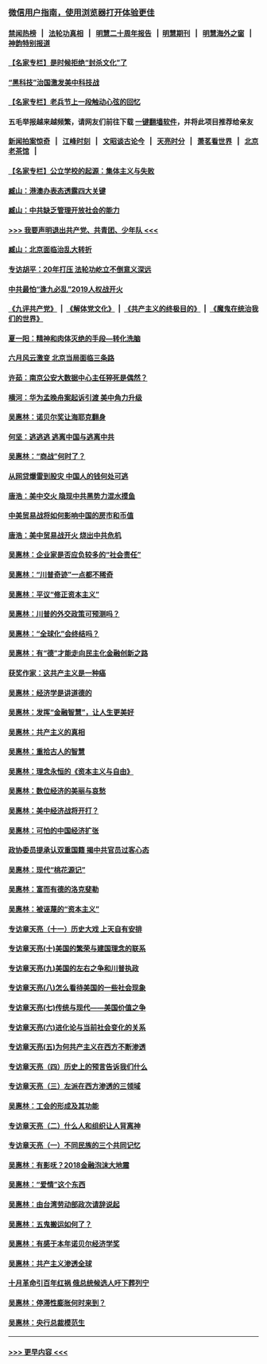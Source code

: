 ### [微信用户指南，使用浏览器打开体验更佳](https://github.com/gfw-breaker/banned-news1/blob/master/indexes/wechat-guide.md?t=0)
#### [禁闻热榜](热点新闻.md?t=0)  &nbsp;&nbsp;|&nbsp;&nbsp; [法轮功真相](https://github.com/gfw-breaker/truth/blob/master/README.md?t=0) &nbsp;&nbsp;|&nbsp;&nbsp; [明慧二十周年报告](https://github.com/gfw-breaker/mh-reports/blob/master/README.md?t=0) &nbsp;&nbsp;|&nbsp;&nbsp;[明慧期刊](https://github.com/gfw-breaker/mh-qikan) &nbsp;&nbsp;|&nbsp;&nbsp; [明慧海外之窗](https://github.com/gfw-breaker/mh-news/blob/master/README.md?t=0) &nbsp;&nbsp;|&nbsp;&nbsp; [神韵特别报道](https://github.com/gfw-breaker/mh-news/blob/master/shenyun.md?t=0)
#### [【名家专栏】是时候拒绝“封杀文化”了](../pages/nsc423/n11814093.md?t=02091411) 
#### [“黑科技”治国激发美中科技战](../pages/nsc423/n11638056.md?t=02091411) 
#### [【名家专栏】老兵节上一段触动心弦的回忆](../pages/nsc423/n11646016.md?t=02091411) 
#### 五毛举报越来越频繁，请网友们前往下载 [一键翻墙软件](https://github.com/gfw-breaker/ssr-accounts)，并将此项目推荐给亲友
#### [新闻拍案惊奇](https://github.com/gfw-breaker/banned-news1/blob/master/pages/link4.md) &nbsp;&nbsp;|&nbsp;&nbsp; [江峰时刻](https://github.com/gfw-breaker/banned-news1/blob/master/pages/link4.md) &nbsp;&nbsp;|&nbsp;&nbsp; [文昭谈古论今](https://github.com/gfw-breaker/banned-news1/blob/master/pages/link4.md) &nbsp;&nbsp;|&nbsp;&nbsp; [天亮时分](https://github.com/gfw-breaker/banned-news1/blob/master/pages/link4.md) &nbsp;&nbsp;|&nbsp;&nbsp; [萧茗看世界](https://github.com/gfw-breaker/banned-news1/blob/master/pages/link4.md) &nbsp;&nbsp;|&nbsp;&nbsp; [北京老茶馆](https://github.com/gfw-breaker/banned-news1/blob/master/pages/link4.md) &nbsp;&nbsp;|&nbsp;&nbsp; 
#### [【名家专栏】公立学校的起源：集体主义与失败](../pages/nsc423/n11601833.md?t=02091411) 
#### [臧山：港澳办表态透露四大关键](../pages/nsc423/n11421628.md?t=02091411) 
#### [臧山：中共缺乏管理开放社会的能力](../pages/nsc423/n11407457.md?t=02091411) 
#### [>>> 我要声明退出共产党、共青团、少年队 <<<](https://github.com/begood0513/goodnews/blob/master/quit/letter.md) 
#### [臧山：北京面临治乱大转折](../pages/nsc423/n11406895.md?t=02091411) 
#### [专访胡平：20年打压 法轮功屹立不倒意义深远](../pages/nsc423/n11398800.md?t=02091411) 
#### [中共最怕“逢九必乱”2019人权战开火](../pages/nsc423/n11385248.md?t=02091411) 
#### [《九评共产党》](https://github.com/begood0513/9ping.md/blob/master/README.md) &nbsp;|&nbsp; [《解体党文化》](../../../../jtdwh.md/blob/master/README.md)  &nbsp;|&nbsp; [《共产主义的终极目的》](../../../../gczydzjmd.md/blob/master/README.md) &nbsp;|&nbsp; [《魔鬼在统治我们的世界》](../../../../mgztzwmdsj.md/blob/master/README.md) 
#### [夏一阳：精神和肉体灭绝的手段—转化洗脑](../pages/nsc423/n11368250.md?t=02091411) 
#### [六月风云激变 北京当局面临三条路](../pages/nsc423/n11313668.md?t=02091411) 
#### [许茹：南京公安大数据中心主任猝死是偶然？](../pages/nsc423/n11064744.md?t=02091411) 
#### [横河：华为孟晚舟案起诉引渡 美中角力升级](../pages/nsc423/n11027230.md?t=02091411) 
#### [吴惠林：诺贝尔奖让海耶克翻身](../pages/nsc423/n10890049.md?t=02091411) 
#### [何坚：逃逃逃 逃离中国与逃离中共](../pages/nsc423/n10592891.md?t=02091411) 
#### [吴惠林：“商战”何时了？](../pages/nsc423/n10573558.md?t=02091411) 
#### [从网贷爆雷到股灾 中国人的钱何处可逃](../pages/nsc423/n10572800.md?t=02091411) 
#### [唐浩：美中交火 隐现中共黑势力混水摸鱼](../pages/nsc423/n10544040.md?t=02091411) 
#### [中美贸易战将如何影响中国的房市和币值](../pages/nsc423/n10543697.md?t=02091411) 
#### [唐浩：美中贸易战开火 烧出中共危机](../pages/nsc423/n10540126.md?t=02091411) 
#### [吴惠林：企业家是否应负较多的“社会责任”](../pages/nsc423/n10535022.md?t=02091411) 
#### [吴惠林：“川普奇迹”一点都不稀奇](../pages/nsc423/n10512808.md?t=02091411) 
#### [吴惠林：平议“修正资本主义”](../pages/nsc423/n10495724.md?t=02091411) 
#### [吴惠林：川普的外交政策可预测吗？](../pages/nsc423/n10462387.md?t=02091411) 
#### [吴惠林：“全球化”会终结吗？](../pages/nsc423/n10452838.md?t=02091411) 
#### [吴惠林：有“德”才能走向民主化金融创新之路](../pages/nsc423/n10432292.md?t=02091411) 
#### [获奖作家：这共产主义是一种癌](../pages/nsc423/n10431541.md?t=02091411) 
#### [吴惠林：经济学是讲道德的](../pages/nsc423/n10398014.md?t=02091411) 
#### [吴惠林：发挥“金融智慧”，让人生更美好](../pages/nsc423/n10375019.md?t=02091411) 
#### [吴惠林：共产主义的真相](../pages/nsc423/n10351394.md?t=02091411) 
#### [吴惠林：重拾古人的智慧](../pages/nsc423/n10337691.md?t=02091411) 
#### [吴惠林：理念永恒的《资本主义与自由》](../pages/nsc423/n10316274.md?t=02091411) 
#### [吴惠林：数位经济的美丽与哀愁](../pages/nsc423/n10292946.md?t=02091411) 
#### [吴惠林：美中经济战将开打？](../pages/nsc423/n10258825.md?t=02091411) 
#### [吴惠林：可怕的中国经济扩张](../pages/nsc423/n10219147.md?t=02091411) 
#### [政协委员提承认双重国籍 揭中共官员过客心态](../pages/nsc423/n10208809.md?t=02091411) 
#### [吴惠林：现代“桃花源记”](../pages/nsc423/n10185234.md?t=02091411) 
#### [吴惠林：富而有德的洛克斐勒](../pages/nsc423/n10142264.md?t=02091411) 
#### [吴惠林：被诬蔑的“资本主义”](../pages/nsc423/n10124816.md?t=02091411) 
#### [专访章天亮（十一）历史大戏 上天自有安排](../pages/nsc423/n10094905.md?t=02091411) 
#### [专访章天亮(十)美国的繁荣与建国理念的联系](../pages/nsc423/n10094899.md?t=02091411) 
#### [专访章天亮(九)美国的左右之争和川普执政](../pages/nsc423/n10094889.md?t=02091411) 
#### [专访章天亮(八)怎么看待美国的一些社会现象](../pages/nsc423/n10094857.md?t=02091411) 
#### [专访章天亮(七)传统与现代——美国价值之争](../pages/nsc423/n10093140.md?t=02091411) 
#### [专访章天亮(六)进化论与当前社会变化的关系](../pages/nsc423/n10092036.md?t=02091411) 
#### [专访章天亮(五)为何共产主义在西方不断渗透](../pages/nsc423/n10083620.md?t=02091411) 
#### [专访章天亮（四）历史上的预言告诉我们什么](../pages/nsc423/n10083606.md?t=02091411) 
#### [专访章天亮（三）左派在西方渗透的三领域](../pages/nsc423/n10081115.md?t=02091411) 
#### [吴惠林：工会的形成及其功能](../pages/nsc423/n10080633.md?t=02091411) 
#### [专访章天亮（二）什么人和组织让人背离神](../pages/nsc423/n10076637.md?t=02091411) 
#### [专访章天亮（一）不同民族的三个共同记忆](../pages/nsc423/n10074188.md?t=02091411) 
#### [吴惠林：有影呒？2018金融泡沫大地震](../pages/nsc423/n10040534.md?t=02091411) 
#### [吴惠林：“爱情”这个东西](../pages/nsc423/n10019423.md?t=02091411) 
#### [吴惠林：由台湾劳动部政次请辞说起](../pages/nsc423/n9979679.md?t=02091411) 
#### [吴惠林：五鬼搬运如何了？](../pages/nsc423/n9925338.md?t=02091411) 
#### [吴惠林：有感于本年诺贝尔经济学奖](../pages/nsc423/n9871883.md?t=02091411) 
#### [吴惠林：共产主义渗透全球](../pages/nsc423/n9812748.md?t=02091411) 
#### [十月革命引百年红祸 俄总统候选人吁下葬列宁](../pages/nsc423/n9810182.md?t=02091411) 
#### [吴惠林：停滞性膨胀何时来到？](../pages/nsc423/n9764136.md?t=02091411) 
#### [吴惠林：央行总裁模范生](../pages/nsc423/n9728134.md?t=02091411) 

----
#### [ >>> 更早内容 <<< ](../indexes/nsc423-earlier.md)
